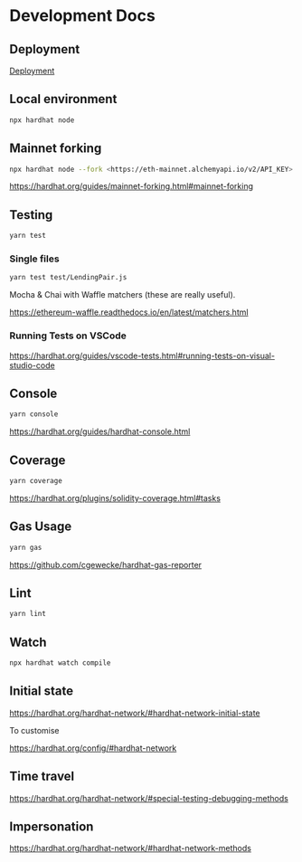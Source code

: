 # Development Docs

## Deployment

[Deployment](docs/DEPLOYMENT.md)

## Local environment

```sh
npx hardhat node
```

## Mainnet forking

```sh
npx hardhat node --fork <https://eth-mainnet.alchemyapi.io/v2/API_KEY>
```

<https://hardhat.org/guides/mainnet-forking.html#mainnet-forking>

## Testing

```sh
yarn test
```

### Single files

```sh
yarn test test/LendingPair.js
```

Mocha & Chai with Waffle matchers (these are really useful).

<https://ethereum-waffle.readthedocs.io/en/latest/matchers.html>

### Running Tests on VSCode

<https://hardhat.org/guides/vscode-tests.html#running-tests-on-visual-studio-code>

## Console

```sh
yarn console
```

<https://hardhat.org/guides/hardhat-console.html>

## Coverage

```sh
yarn coverage
```

<https://hardhat.org/plugins/solidity-coverage.html#tasks>

## Gas Usage

```sh
yarn gas
```

<https://github.com/cgewecke/hardhat-gas-reporter>

## Lint

```sh
yarn lint
```

## Watch

```sh
npx hardhat watch compile
```

## Initial state

<https://hardhat.org/hardhat-network/#hardhat-network-initial-state>

To customise

<https://hardhat.org/config/#hardhat-network>

## Time travel

<https://hardhat.org/hardhat-network/#special-testing-debugging-methods>

## Impersonation

<https://hardhat.org/hardhat-network/#hardhat-network-methods>
